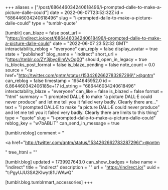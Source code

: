 +++
aliases = ["/post/686446034240618496/i-prompted-dalle-to-make-a-picture-dalle-could"]
date = 2022-06-07T23:52:32Z
id = "686446034240618496"
slug = "i-prompted-dalle-to-make-a-picture-dalle-could"
type = "tumblr-quote"

[tumblr]
can_blaze = false
post_url = "https://indirect.io/post/686446034240618496/i-prompted-dalle-to-make-a-picture-dalle-could"
date = "2022-06-07 23:52:32 GMT"
interactability_reblog = "everyone"
can_reply = false
display_avatar = true
state = "published"
blog_name = "indirect"
short_url = "https://tmblr.co/ZY3jbyc6lmVyOq00"
should_open_in_legacy = true
is_blocks_post_format = false
is_blaze_pending = false
note_count = 0.0
source = "<a href=\"http://twitter.com/qntm/status/1534262662783287296\">@qntm</a>"
can_reblog = false
timestamp = 1654645952.0
id = 6.864460342406185e+17
id_string = "686446034240618496"
interactability_blaze = "everyone"
can_like = false
is_blazed = false
format = "html"
summary = "I prompted DALL·E to make “a picture DALL·E could never produce” and let me tell you it failed very badly. Clearly there are..."
text = "I prompted DALL·E to make &ldquo;a picture DALL·E could never produce&rdquo; and let me tell you it failed very badly. Clearly there are limits to this thing"
type = "quote"
slug = "i-prompted-dalle-to-make-a-picture-dalle-could"
reblog_key = "w7bABLiT"
can_send_in_message = true

[tumblr.reblog]
comment = "<p><a href=\"http://twitter.com/qntm/status/1534262662783287296\">@qntm</a></p>"
tree_html = ""

[tumblr.blog]
updated = 1739927643.0
can_show_badges = false
name = "indirect"
title = "indirect"
description = ""
url = "https://indirect.io/"
uuid = "t:PgyUJU3SA2Klwyt81UWAwQ"

[tumblr.blog.tumblrmart_accessories]
+++
